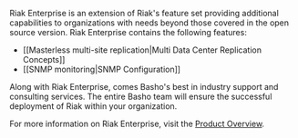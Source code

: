 Riak Enterprise is an extension of Riak's feature set providing additional
capabilities to organizations with needs beyond those covered in the open
source version. Riak Enterprise contains the following features:

* [[Masterless multi-site replication|Multi Data Center Replication Concepts]]
* [[SNMP monitoring|SNMP Configuration]]

Along with Riak Enterprise, comes Basho's best in industry support and
consulting services. The entire Basho team will ensure the successful
deployment of Riak within your organization.

For more information on Riak Enterprise, visit the
[Product Overview](http://www.basho.com/products_riak_overview.php).
